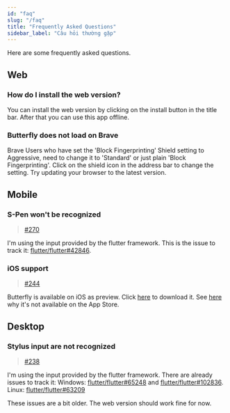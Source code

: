 ```yaml
---
id: "faq"
slug: "/faq"
title: "Frequently Asked Questions"
sidebar_label: "Câu hỏi thường gặp"
---
```


Here are some frequently asked questions.

## Web

### How do I install the web version?

You can install the web version by clicking on the install button in the title bar. After that you can use this app offline.

### Butterfly does not load on Brave

Brave Users who have set the 'Block Fingerprinting' Shield setting to Aggressive, need to change it to 'Standard' or just plain 'Block Fingerprinting'. Click on the shield icon in the address bar to change the setting. Try updating your browser to the latest version.

## Mobile

### S-Pen won't be recognized

> [#270](https://github.com/LinwoodDev/Butterfly/issues/270)

I'm using the input provided by the flutter framework. This is the issue to track it: [flutter/flutter#42846](https://github.com/flutter/flutter/issues/42846).

### iOS support

> [#244](https://github.com/LinwoodDev/Butterfly/issues/244)

Butterfly is available on iOS as preview. Click [here](https://butterfly.linwood.dev/downloads/ios) to download it. See [here](https://github.com/LinwoodDev/Butterfly/issues/244#issuecomment-1935460878) why it's not available on the App Store.

## Desktop

### Stylus input are not recognized

> [#238](https://github.com/LinwoodDev/Butterfly/issues/238)

I'm using the input provided by the flutter framework. There are already issues to track it: Windows: [flutter/flutter#65248](https://github.com/flutter/flutter/issues/65248) and [flutter/flutter#102836](https://github.com/flutter/flutter/issues/102836). Linux: [flutter/flutter#63209](https://github.com/flutter/flutter/issues/63209)

These issues are a bit older. The web version should work fine for now.
